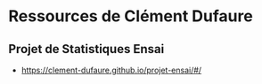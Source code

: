 # Ressources de Clément Dufaure

## Projet de Statistiques Ensai

- https://clement-dufaure.github.io/projet-ensai/#/
